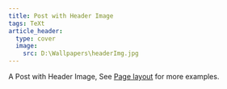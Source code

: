 ```yaml
---
title: Post with Header Image
tags: TeXt
article_header:
  type: cover
  image:
    src: D:\Wallpapers\headerImg.jpg
---
```


A Post with Header Image, See [Page layout](https://tianqi.name/jekyll-TeXt-theme/samples.html#page-layout) for more examples.

<!--more-->
